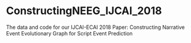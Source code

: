 # ConstructingNEEG_IJCAI_2018
The data and code for our IJCAI-ECAI 2018 Paper: Constructing Narrative Event Evolutionary Graph for Script Event Prediction
